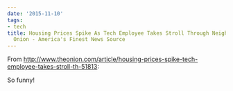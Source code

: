 ```yaml
---
date: '2015-11-10'
tags:
- tech
title: Housing Prices Spike As Tech Employee Takes Stroll Through Neighborhood - The
  Onion - America's Finest News Source
---
```


From http://www.theonion.com/article/housing-prices-spike-tech-employee-takes-stroll-th-51813:

So funny!
